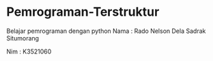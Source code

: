 # Pemrograman-Terstruktur
Belajar pemrograman dengan python
Nama : Rado Nelson Dela Sadrak Situmorang

Nim : K3521060
